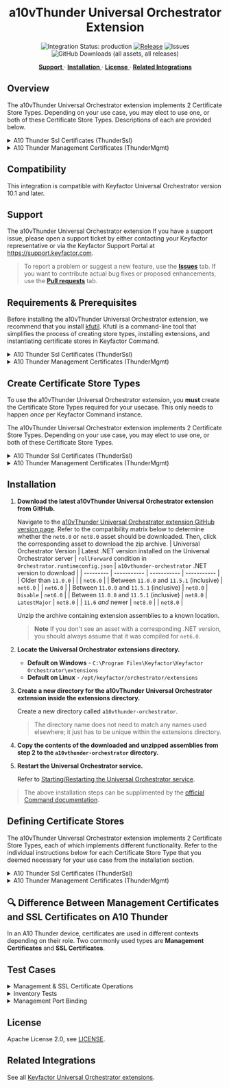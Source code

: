 <h1 align="center" style="border-bottom: none">
    a10vThunder Universal Orchestrator Extension
</h1>

<p align="center">
  <!-- Badges -->
<img src="https://img.shields.io/badge/integration_status-production-3D1973?style=flat-square" alt="Integration Status: production" />
<a href="https://github.com/Keyfactor/a10vthunder-orchestrator/releases"><img src="https://img.shields.io/github/v/release/Keyfactor/a10vthunder-orchestrator?style=flat-square" alt="Release" /></a>
<img src="https://img.shields.io/github/issues/Keyfactor/a10vthunder-orchestrator?style=flat-square" alt="Issues" />
<img src="https://img.shields.io/github/downloads/Keyfactor/a10vthunder-orchestrator/total?style=flat-square&label=downloads&color=28B905" alt="GitHub Downloads (all assets, all releases)" />
</p>

<p align="center">
  <!-- TOC -->
  <a href="#support">
    <b>Support</b>
  </a>
  ·
  <a href="#installation">
    <b>Installation</b>
  </a>
  ·
  <a href="#license">
    <b>License</b>
  </a>
  ·
  <a href="https://github.com/orgs/Keyfactor/repositories?q=orchestrator">
    <b>Related Integrations</b>
  </a>
</p>

## Overview



The a10vThunder Universal Orchestrator extension implements 2 Certificate Store Types. Depending on your use case, you may elect to use one, or both of these Certificate Store Types. Descriptions of each are provided below.

<details><summary>A10 Thunder Ssl Certificates (ThunderSsl)</summary>


### ThunderSsl

#### 🔒 SSL Certificates

**Purpose:**  
Used for securing traffic that passes through the device (i.e., traffic handled by SLB/ADC features).

**Usage Context:**  
- SSL Offloading
- SSL Intercept (Decryption/Encryption)
- Reverse proxy configurations

**Configured In:**  
- **GUI:** `ADC → Ssl Management


**Example:**  
If the A10 is acting as an SSL offloader for a backend web server, the **SSL Certificate** is used to terminate client HTTPS sessions.
</details>

<details><summary>A10 Thunder Management Certificates (ThunderMgmt)</summary>


### ThunderMgmt

#### 🔐 Management Certificates

**Purpose:**  
Used to secure HTTPS access to the A10 management interface (GUI/API).

**Usage Context:**  
- AXAPI (API access over HTTPS)
- Web GUI login
- Any administrative HTTPS session

**Configured In:**  
- **GUI:** `System → Settings → Certificate`

**Example:**  
When a user logs into the GUI via `https://<device_ip>`, the certificate presented is the **Management Certificate**.
</details>


## Compatibility

This integration is compatible with Keyfactor Universal Orchestrator version 10.1 and later.

## Support
The a10vThunder Universal Orchestrator extension If you have a support issue, please open a support ticket by either contacting your Keyfactor representative or via the Keyfactor Support Portal at https://support.keyfactor.com. 
 
> To report a problem or suggest a new feature, use the **[Issues](../../issues)** tab. If you want to contribute actual bug fixes or proposed enhancements, use the **[Pull requests](../../pulls)** tab.

## Requirements & Prerequisites

Before installing the a10vThunder Universal Orchestrator extension, we recommend that you install [kfutil](https://github.com/Keyfactor/kfutil). Kfutil is a command-line tool that simplifies the process of creating store types, installing extensions, and instantiating certificate stores in Keyfactor Command.


<details><summary>A10 Thunder Ssl Certificates (ThunderSsl)</summary>

### A10 Thunder Ssl Certificates Requirements

#### Creating a User for API Access on A10 vThunder

This guide explains how to create a user on A10 vThunder for API (AXAPI) access with appropriate privileges.

##### Step-by-Step Instructions

1. **Enter configuration mode:**
   ```bash
   configure terminal
   ```

2. **Create the user and set a password:**
   ```bash
   admin apiuser password yourStrongPassword
   ```

   Replace `apiuser` with the desired username, and `yourStrongPassword` with a secure password.

3. **Assign necessary privileges:**
   ```bash
   privilege read
   privilege write
   privilege partition-enable-disable
   privilege partition-read
   privilege partition-write
   ```

   These privileges grant the user:
   - Global read and write access
   - Per-partition read and write access
   - Permission to enable or disable partitions

4. **(Optional) Enable external health monitor privilege (if needed):**
   ```bash
   privilege hm
   ```

5. **Exit user configuration:**
   ```bash
   exit
   ```

##### Notes

- This user will now be able to authenticate and perform actions via A10's AXAPI (v2/v3) interface.
- Role-Based Access (RBA) and partition assignment can further fine-tune access control.

##### Example Login via AXAPI

Example using `curl` for AXAPI v3 login:
```bash
curl -X POST https://<vThunder-IP>/axapi/v3/auth \
  -d '{"credentials":{"username":"apiuser","password":"yourStrongPassword"}}' \
  -H "Content-Type: application/json"
```
</details>



<details><summary>A10 Thunder Management Certificates (ThunderMgmt)</summary>

### A10 Thunder Management Certificates Requirements

#### A10 Certificate Management Orchestrator Extension

This orchestrator extension automates the process of uploading, inventorying, and deploying SSL certificates from a Linux SCP server to an A10 vThunder device. Due to A10 API limitations, certificates must be pulled from the SCP server directly by the A10 device itself.

---

##### 📌 How It Works

1. **The orchestrator** connects to a Linux server via SCP to inventory available certificates.
2. It stores relevant metadata and pushes new certificates and keys to the SCP server.
3. It then instructs the **A10 device** to retrieve the certificate and private key from the Linux server using API calls.
4. The A10 device loads the certificate and key directly from the SCP server for use on its **management interface**.

---

##### 📡 API Call Example (From A10 Device)

```http
POST /axapi/v3/web-service/secure/certificate
```

**Payload:**
```json
{
  "certificate": {
    "load": 1,
    "file-url": "scp://ec2-user:dda@172.31.93.107:/home/ec2-user/26125.crt"
  }
}
```

> A similar call is made for loading the private key onto the A10 device using a separate AXAPI endpoint.

- The A10 device **must have access** to the SCP server via the specified IP (`A10ToScpServerIp`).
- Ensure the certificate and key file paths are correct and accessible to the SCP user.

---

##### 🔐 Linux Server Requirements

###### User Access
- The SCP user (`ScpUserName`, e.g., `ec2-user`) must:
  - Have SSH/SCP access.
  - Authenticate with a password.
  - Have **read and write** permissions in the SCP location.

> New certificates and **private keys** are generated by Keyfactor and uploaded to this location by the orchestrator. Therefore, write access is essential.

###### SCP Directory Permissions
- Ensure the directory (e.g., `/home/ec2-user/`) is:
  - Writable by the orchestrator (to upload new certs/keys).
  - Readable by both the orchestrator and the A10 device (via SCP).

---

##### 🔄 Alternate Design Consideration

It may be possible to use the A10 device itself as the SCP target location if it supports read/write SCP operations **outside the CLI context**. However, A10 devices typically restrict file access through CLI or API mechanisms only, and not through standard SCP server operations. This limitation is why a separate Linux SCP server is currently required.

---

##### 🔓 Network and Port Requirements

| Source             | Destination         | Port | Protocol | Purpose                       |
|--------------------|---------------------|------|----------|-------------------------------|
| Orchestrator       | Linux SCP Server    | 22   | TCP      | Inventory and upload via SCP  |
| A10 Device         | Linux SCP Server    | 22   | TCP      | Cert and key retrieval via SCP|
| Orchestrator/Admin | A10 Device (API)    | 443  | HTTPS    | API calls to load certificate |

---

##### ✅ Summary

This extension coordinates certificate and private key delivery by using SCP as a bridge between orchestrator logic and A10's strict API requirements. It ensures secure and automated deployment for the management interface certificates with minimal manual intervention.
</details>





## Create Certificate Store Types

To use the a10vThunder Universal Orchestrator extension, you **must** create the Certificate Store Types required for your usecase. This only needs to happen _once_ per Keyfactor Command instance.

The a10vThunder Universal Orchestrator extension implements 2 Certificate Store Types. Depending on your use case, you may elect to use one, or both of these Certificate Store Types.

<details><summary>A10 Thunder Ssl Certificates (ThunderSsl)</summary>


* **Create ThunderSsl using kfutil**:

    ```shell
    # A10 Thunder Ssl Certificates
    kfutil store-types create ThunderSsl
    ```

* **Create ThunderSsl manually in the Command UI**:
    <details><summary>Create ThunderSsl manually in the Command UI</summary>

    Create a store type called `ThunderSsl` with the attributes in the tables below:

    #### Basic Tab
    | Attribute | Value | Description |
    | --------- | ----- | ----- |
    | Name | A10 Thunder Ssl Certificates | Display name for the store type (may be customized) |
    | Short Name | ThunderSsl | Short display name for the store type |
    | Capability | ThunderSsl | Store type name orchestrator will register with. Check the box to allow entry of value |
    | Supports Add | ✅ Checked | Check the box. Indicates that the Store Type supports Management Add |
    | Supports Remove | ✅ Checked | Check the box. Indicates that the Store Type supports Management Remove |
    | Supports Discovery | 🔲 Unchecked |  Indicates that the Store Type supports Discovery |
    | Supports Reenrollment | ✅ Checked |  Indicates that the Store Type supports Reenrollment |
    | Supports Create | 🔲 Unchecked |  Indicates that the Store Type supports store creation |
    | Needs Server | ✅ Checked | Determines if a target server name is required when creating store |
    | Blueprint Allowed | 🔲 Unchecked | Determines if store type may be included in an Orchestrator blueprint |
    | Uses PowerShell | 🔲 Unchecked | Determines if underlying implementation is PowerShell |
    | Requires Store Password | 🔲 Unchecked | Enables users to optionally specify a store password when defining a Certificate Store. |
    | Supports Entry Password | 🔲 Unchecked | Determines if an individual entry within a store can have a password. |

    The Basic tab should look like this:

    ![ThunderSsl Basic Tab](docsource/images/ThunderSsl-basic-store-type-dialog.png)

    #### Advanced Tab
    | Attribute | Value | Description |
    | --------- | ----- | ----- |
    | Supports Custom Alias | Forbidden | Determines if an individual entry within a store can have a custom Alias. |
    | Private Key Handling | Optional | This determines if Keyfactor can send the private key associated with a certificate to the store. Required because IIS certificates without private keys would be invalid. |
    | PFX Password Style | Default | 'Default' - PFX password is randomly generated, 'Custom' - PFX password may be specified when the enrollment job is created (Requires the Allow Custom Password application setting to be enabled.) |

    The Advanced tab should look like this:

    ![ThunderSsl Advanced Tab](docsource/images/ThunderSsl-advanced-store-type-dialog.png)

    > For Keyfactor **Command versions 24.4 and later**, a Certificate Format dropdown is available with PFX and PEM options. Ensure that **PFX** is selected, as this determines the format of new and renewed certificates sent to the Orchestrator during a Management job. Currently, all Keyfactor-supported Orchestrator extensions support only PFX.

    #### Custom Fields Tab
    Custom fields operate at the certificate store level and are used to control how the orchestrator connects to the remote target server containing the certificate store to be managed. The following custom fields should be added to the store type:

    | Name | Display Name | Description | Type | Default Value/Options | Required |
    | ---- | ------------ | ---- | --------------------- | -------- | ----------- |
    | allowInvalidCert | Allow Invalid Cert on A10 Management API |  | Bool | true | ✅ Checked |

    The Custom Fields tab should look like this:

    ![ThunderSsl Custom Fields Tab](docsource/images/ThunderSsl-custom-fields-store-type-dialog.png)



    </details>
</details>

<details><summary>A10 Thunder Management Certificates (ThunderMgmt)</summary>


* **Create ThunderMgmt using kfutil**:

    ```shell
    # A10 Thunder Management Certificates
    kfutil store-types create ThunderMgmt
    ```

* **Create ThunderMgmt manually in the Command UI**:
    <details><summary>Create ThunderMgmt manually in the Command UI</summary>

    Create a store type called `ThunderMgmt` with the attributes in the tables below:

    #### Basic Tab
    | Attribute | Value | Description |
    | --------- | ----- | ----- |
    | Name | A10 Thunder Management Certificates | Display name for the store type (may be customized) |
    | Short Name | ThunderMgmt | Short display name for the store type |
    | Capability | ThunderMgmt | Store type name orchestrator will register with. Check the box to allow entry of value |
    | Supports Add | ✅ Checked | Check the box. Indicates that the Store Type supports Management Add |
    | Supports Remove | ✅ Checked | Check the box. Indicates that the Store Type supports Management Remove |
    | Supports Discovery | 🔲 Unchecked |  Indicates that the Store Type supports Discovery |
    | Supports Reenrollment | ✅ Checked |  Indicates that the Store Type supports Reenrollment |
    | Supports Create | 🔲 Unchecked |  Indicates that the Store Type supports store creation |
    | Needs Server | ✅ Checked | Determines if a target server name is required when creating store |
    | Blueprint Allowed | 🔲 Unchecked | Determines if store type may be included in an Orchestrator blueprint |
    | Uses PowerShell | 🔲 Unchecked | Determines if underlying implementation is PowerShell |
    | Requires Store Password | 🔲 Unchecked | Enables users to optionally specify a store password when defining a Certificate Store. |
    | Supports Entry Password | 🔲 Unchecked | Determines if an individual entry within a store can have a password. |

    The Basic tab should look like this:

    ![ThunderMgmt Basic Tab](docsource/images/ThunderMgmt-basic-store-type-dialog.png)

    #### Advanced Tab
    | Attribute | Value | Description |
    | --------- | ----- | ----- |
    | Supports Custom Alias | Forbidden | Determines if an individual entry within a store can have a custom Alias. |
    | Private Key Handling | Required | This determines if Keyfactor can send the private key associated with a certificate to the store. Required because IIS certificates without private keys would be invalid. |
    | PFX Password Style | Default | 'Default' - PFX password is randomly generated, 'Custom' - PFX password may be specified when the enrollment job is created (Requires the Allow Custom Password application setting to be enabled.) |

    The Advanced tab should look like this:

    ![ThunderMgmt Advanced Tab](docsource/images/ThunderMgmt-advanced-store-type-dialog.png)

    > For Keyfactor **Command versions 24.4 and later**, a Certificate Format dropdown is available with PFX and PEM options. Ensure that **PFX** is selected, as this determines the format of new and renewed certificates sent to the Orchestrator during a Management job. Currently, all Keyfactor-supported Orchestrator extensions support only PFX.

    #### Custom Fields Tab
    Custom fields operate at the certificate store level and are used to control how the orchestrator connects to the remote target server containing the certificate store to be managed. The following custom fields should be added to the store type:

    | Name | Display Name | Description | Type | Default Value/Options | Required |
    | ---- | ------------ | ---- | --------------------- | -------- | ----------- |
    | OrchToScpServerIp | Orch To Scp Server Ip |  | String |  | ✅ Checked |
    | ScpPort | Port Used For Scp |  | String |  | ✅ Checked |
    | ScpUserName | UserName Used For Scp |  | Secret |  | ✅ Checked |
    | ScpPassword | Password Used For Scp |  | Secret |  | ✅ Checked |
    | A10ToScpServerIp | A10 Device To Scp Server Ip |  | String |  | ✅ Checked |
    | allowInvalidCert | Allow Invalid Cert on A10 Management API |  | Bool | true | ✅ Checked |

    The Custom Fields tab should look like this:

    ![ThunderMgmt Custom Fields Tab](docsource/images/ThunderMgmt-custom-fields-store-type-dialog.png)



    </details>
</details>


## Installation

1. **Download the latest a10vThunder Universal Orchestrator extension from GitHub.** 

    Navigate to the [a10vThunder Universal Orchestrator extension GitHub version page](https://github.com/Keyfactor/a10vthunder-orchestrator/releases/latest). Refer to the compatibility matrix below to determine whether the `net6.0` or `net8.0` asset should be downloaded. Then, click the corresponding asset to download the zip archive.
    | Universal Orchestrator Version | Latest .NET version installed on the Universal Orchestrator server | `rollForward` condition in `Orchestrator.runtimeconfig.json` | `a10vthunder-orchestrator` .NET version to download |
    | --------- | ----------- | ----------- | ----------- |
    | Older than `11.0.0` | | | `net6.0` |
    | Between `11.0.0` and `11.5.1` (inclusive) | `net6.0` | | `net6.0` | 
    | Between `11.0.0` and `11.5.1` (inclusive) | `net8.0` | `Disable` | `net6.0` | 
    | Between `11.0.0` and `11.5.1` (inclusive) | `net8.0` | `LatestMajor` | `net8.0` | 
    | `11.6` _and_ newer | `net8.0` | | `net8.0` |

    Unzip the archive containing extension assemblies to a known location.

    > **Note** If you don't see an asset with a corresponding .NET version, you should always assume that it was compiled for `net6.0`.

2. **Locate the Universal Orchestrator extensions directory.**

    * **Default on Windows** - `C:\Program Files\Keyfactor\Keyfactor Orchestrator\extensions`
    * **Default on Linux** - `/opt/keyfactor/orchestrator/extensions`
    
3. **Create a new directory for the a10vThunder Universal Orchestrator extension inside the extensions directory.**
        
    Create a new directory called `a10vthunder-orchestrator`.
    > The directory name does not need to match any names used elsewhere; it just has to be unique within the extensions directory.

4. **Copy the contents of the downloaded and unzipped assemblies from __step 2__ to the `a10vthunder-orchestrator` directory.**

5. **Restart the Universal Orchestrator service.**

    Refer to [Starting/Restarting the Universal Orchestrator service](https://software.keyfactor.com/Core-OnPrem/Current/Content/InstallingAgents/NetCoreOrchestrator/StarttheService.htm).



> The above installation steps can be supplimented by the [official Command documentation](https://software.keyfactor.com/Core-OnPrem/Current/Content/InstallingAgents/NetCoreOrchestrator/CustomExtensions.htm?Highlight=extensions).



## Defining Certificate Stores

The a10vThunder Universal Orchestrator extension implements 2 Certificate Store Types, each of which implements different functionality. Refer to the individual instructions below for each Certificate Store Type that you deemed necessary for your use case from the installation section.

<details><summary>A10 Thunder Ssl Certificates (ThunderSsl)</summary>

### ⚙️ Configuration Fields

| Name              | Display Name                  | Description                                                  | Type   | Required |
|-------------------|-------------------------------|--------------------------------------------------------------|--------|----------|
| allowInvalidCert  | Allow Invalid Cert on A10 API | If true, allows self-signed/untrusted certs for A10 API access | Bool   | ✅ (default: true) |



> The content in this section can be supplimented by the [official Command documentation](https://software.keyfactor.com/Core-OnPrem/Current/Content/ReferenceGuide/Certificate%20Stores.htm?Highlight=certificate%20store).


</details>

<details><summary>A10 Thunder Management Certificates (ThunderMgmt)</summary>

### ⚙️ Configuration Fields

| Name              | Display Name                  | Description                                                  | Type   | Required |
|-------------------|-------------------------------|--------------------------------------------------------------|--------|----------|
| OrchToScpServerIp | Orch To Scp Server IP         | IP from the orchestrator to the SCP Linux server             | String | ✅        |
| ScpPort           | Port Used For SCP             | Port used to connect to the SCP server                       | String | ✅        |
| ScpUserName       | Username Used For SCP         | Username for SCP access on the Linux server                  | Secret | ✅        |
| ScpPassword       | Password Used For SCP         | Password for SCP access on the Linux server                  | Secret | ✅        |
| A10ToScpServerIp  | A10 Device To SCP Server IP   | IP used by the A10 device to reach the SCP server (can be private) | String | ✅   |
| allowInvalidCert  | Allow Invalid Cert on A10 API | If true, allows self-signed/untrusted certs for A10 API access | Bool   | ✅ (default: true) |



> The content in this section can be supplimented by the [official Command documentation](https://software.keyfactor.com/Core-OnPrem/Current/Content/ReferenceGuide/Certificate%20Stores.htm?Highlight=certificate%20store).


</details>



## 🔍 Difference Between Management Certificates and SSL Certificates on A10 Thunder

In an A10 Thunder device, certificates are used in different contexts depending on their role. Two commonly used types are **Management Certificates** and **SSL Certificates**.

## Test Cases
<details>  
<summary>Management & SSL Certificate Operations</summary>  

Case Number|Case Name|Store Path|Enrollment Params|Expected Results|Passed|Screenshots  
-------|----------|------------------|--------------------|----------------------------|----|--------  
TC1|Add Unbound Certificate|shared|**Alias**:<br>&lt;random&gt;<br>**Overwrite**:<br>false|Cert and Chain Added|True|![](images/TC1.gif)  
TC2|Remove Unbound Certificate|shared|**Alias**:<br>&lt;same-random&gt;<br>**Overwrite**:<br>false|Cert Removed Successfully|True|![](images/TC2.gif)  
TC3|Add Certificate to New Partition|keyfactor2|**Alias**:<br>&lt;random&gt;<br>**Overwrite**:<br>false|Cert Added to Partition|True|![](images/TC3.gif)  
TC4|Remove Cert from Partition|keyfactor2|**Alias**:<br>&lt;same-random&gt;<br>**Overwrite**:<br>false|Cert Removed from Partition|True|![](images/TC4.gif)  
TC5|Renew Bound Cert With Overwrite|shared|**Alias**:<br>&lt;entered-name&gt;<br>**Overwrite**:<br>true|Cert Renamed and Rebound|True|![](images/TC5c.gif)  
TC6|Renew Bound Cert in Different Partition|keyfactor2|**Alias**:<br>&lt;entered-name&gt;<br>**Overwrite**:<br>true|Cert Renamed and Rebound|True|![](images/TC6.gif)  
TC7|Attempt to Remove Bound Cert (Not Allowed)|keyfactor2|**Alias**:<br>&lt;entered-name&gt;<br>**Overwrite**:<br>true|Error: Bound Cert Cannot Be Removed|True|![](images/TC7.gif)  

</details>

<details>  
<summary>Inventory Tests</summary>  

Case Number|Case Name|Store Path|Enrollment Params|Expected Results|Passed|Screenshots  
-------|----------|------------------|--------------------|----------------------------|----|--------  
TC8|Inventory From Partition|keyfactor2|—|Partition Certs Listed|True|![](images/TC8.gif)  
TC9|Inventory From Shared Location|shared|—|Shared Certs Listed|True|![](images/TC9.gif)  
TC14|Inventory Management Certs from SCP|/home/ec2-user|—|Mgmt Certs Retrieved from SCP|True|![](images/TC14.gif)  

</details>

<details>  
<summary>Management Port Binding</summary>  

Case Number|Case Name|Store Path|Enrollment Params|Expected Results|Passed|Screenshots  
-------|----------|------------------|--------------------|----------------------------|----|--------  
TC10|Add New Cert and Bind to Mgmt Port|/home/ec2-user|**Alias**:<br>&lt;random&gt;<br>**Overwrite**:<br>true|Cert Installed and Bound|True|![](images/TC10.gif)  
TC11|Renew and Rebind Cert to Mgmt Port|/home/ec2-user|**Alias**:<br>&lt;same&gt;<br>**Overwrite**:<br>true|Cert Renewed and Bound Again|True|![](images/TC11.gif)  
TC12|Attempt Renew/Repl Without Overwrite|/home/ec2-user|**Alias**:<br>&lt;same&gt;<br>**Overwrite**:<br>false|Fail: Overwrite Flag Missing|True|![](images/TC12.gif)  
TC13|Remove Mgmt Bound Cert|/home/ec2-user|**Alias**:<br>&lt;same&gt;<br>**Overwrite**:<br>false|Cert Removed, Binding Left Intact|True|![](images/TC13.gif)  

</details>


## License

Apache License 2.0, see [LICENSE](LICENSE).

## Related Integrations

See all [Keyfactor Universal Orchestrator extensions](https://github.com/orgs/Keyfactor/repositories?q=orchestrator).